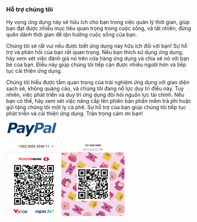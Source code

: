 ### Hỗ trợ chúng tôi
Hy vọng ứng dụng này sẽ hữu ích cho bạn trong việc quản lý thời gian, giúp bạn đạt được nhiều mục tiêu quan trọng trong cuộc sống, và tất nhiên, đừng quên dành thời gian để tận hưởng cuộc sống của bạn.

Chúng tôi sẽ rất vui nếu được biết ứng dụng này hữu ích đối với bạn! Sự hỗ trợ và phản hồi của bạn rất quan trọng. Nếu bạn thích sử dụng ứng dụng, hãy xem xét việc đánh giá nó trên cửa hàng ứng dụng và chia sẻ nó với bạn bè của bạn. Điều này giúp chúng tôi tiếp cận được nhiều người hơn và tiếp tục cải thiện ứng dụng.

Chúng tôi hiểu được tầm quan trọng của trải nghiệm ứng dụng với giao diện sạch sẽ, không quảng cáo, và chúng tôi đang nỗ lực duy trì điều này. Tuy nhiên, việc phát triển và duy trì ứng dụng đòi hỏi nguồn lực tài chính. Nếu bạn có thể, hãy xem xét việc nâng cấp lên phiên bản phần mềm trả phí hoặc gửi tặng chúng tôi một ly cà phê. Sự hỗ trợ của bạn giúp chúng tôi tiếp tục phát triển và cải thiện ứng dụng. Trân trọng cảm ơn bạn!

[<img src="./res/paypal.jpg"
alt="Get it on Google Play" 
height="40">](https://www.paypal.me/dienvu1008)

<img src="./res/techcombank.jpg" height="200" alt="My Time Manager" />

<img src="./res/momo.jpg" height="200" alt="My Time Manager" />